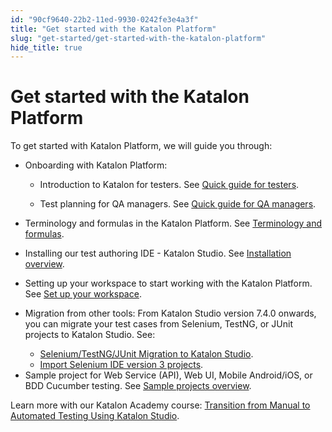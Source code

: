 ```yaml
---
id: "90cf9640-22b2-11ed-9930-0242fe3e4a3f"
title: "Get started with the Katalon Platform"
slug: "get-started/get-started-with-the-katalon-platform"
hide_title: true
---
```


# <a id="id" class="anchor_top_offset"/><a id="ariaid-title1" class="anchor_top_offset"/>Get started with the <span xmlns="http://www.w3.org/1999/xhtml" className="ph">Katalon Platform</span> 

<p xmlns="http://www.w3.org/1999/xhtml" className="p">To get started with <span className="ph">Katalon Platform</span>, we will guide you through:</p> 
<ul xmlns="http://www.w3.org/1999/xhtml" className="ul"><li className="li">Onboarding with <span className="ph">Katalon Platform</span>:<ul className="ul"><li className="li"><p className="p">Introduction to Katalon for testers. See <a className="xref" href="/docs/get-started/onboarding-katalon-platform/quick-guide-for-testers">Quick guide for testers</a>.</p></li><li className="li"><p className="p">Test planning for QA managers. See <a className="xref" href="/docs/get-started/onboarding-katalon-platform/quick-guide-for-qa-managers">Quick guide for QA managers</a>.</p></li></ul></li><li className="li"><p className="p">Terminology and formulas in the <span className="ph">Katalon Platform</span>. See <a className="xref" href="/docs/get-started/terminology-and-formulas">Terminology and formulas</a>.</p></li><li className="li"><p className="p">Installing our test authoring IDE - Katalon Studio. See <a className="xref" href="/docs/get-started/katalon-studio-installation/katalon-studio-installation-overview">Installation overview</a>.</p></li><li className="li"><p className="p">Setting up your workspace to start working with the Katalon Platform. See <a className="xref" href="/docs/get-started/set-up-your-workspace/set-up-overview-in-katalon-platform">Set up your workspace</a>.</p></li><li className="li"><div className="p">Migration from other tools: From <span className="ph">Katalon Studio</span> version 7.4.0 onwards, you can migrate your test cases from Selenium, TestNG, or JUnit projects to <span className="ph">Katalon Studio</span>. See:<ul className="ul"><li className="li"><a className="xref" href="/docs/get-started/migration-from-other-tools/seleniumtestngjunit-migration-to-katalon-studio">Selenium/TestNG/JUnit Migration to <span className="ph">Katalon Studio</span></a>.</li><li className="li"><a className="xref" href="/docs/get-started/migration-from-other-tools/import-selenium-ide-version-3-projects-to-katalon-studio">Import Selenium IDE version 3 projects</a>.</li></ul></div></li><li className="li">Sample project for Web Service (API), Web UI, Mobile Android/iOS, or BDD Cucumber testing. See <a className="xref" href="/docs/get-started/sample-projects/sample-projects-overview">Sample projects overview</a>.</li></ul> 
<p xmlns="http://www.w3.org/1999/xhtml" className="p">Learn more with our Katalon Academy course: <a className="xref j-external-link" href="https://academy.katalon.com/courses/manual-transit-automation-testing/?utm_source=kat_docs&utm_medium=get_started_overview" target="_blank">Transition from Manual to Automated Testing Using Katalon Studio</a>.</p> 
